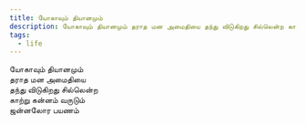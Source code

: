 ```yaml
---
title: யோகாவும் தியானமும்
description: யோகாவும் தியானமும் தராத மன அமைதியை தந்து விடுகிறது சில்லென்ற காற்று கன்னம் வருடும் ஜன்னலோர பயணம்.
tags:
  - life
---
```


யோகாவும் தியானமும்  
தராத மன அமைதியை  
தந்து விடுகிறது சில்லென்ற  
காற்று கன்னம் வருடும்  
ஜன்னலோர பயணம்
